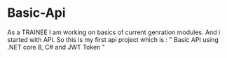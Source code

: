 # Basic-Api
As a TRAINEE I am working on basics of current genration modules. And i started with API. So this is my first api project which is : 
" Basic API using .NET core 8, C# and JWT Token "
